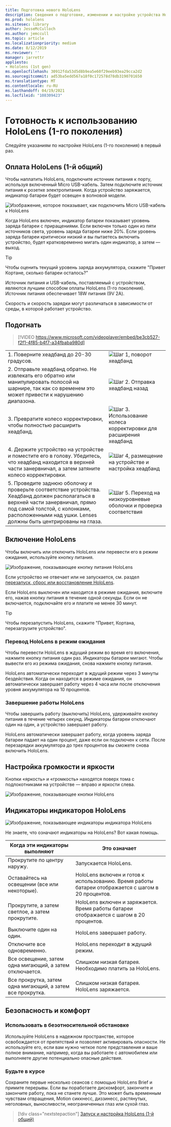 ```yaml
---
title: Подготовка нового HoloLens
description: Сведения о подготовке, изменении и настройке устройства HoloLens (1-го поколения) смешанной реальности в первый раз.
ms.prod: hololens
ms.sitesec: library
author: JesseMcCulloch
ms.author: jemccull
ms.topic: article
ms.localizationpriority: medium
ms.date: 8/12/2019
ms.reviewer: ''
manager: jarrettr
appliesto:
- Hololens (1st gen)
ms.openlocfilehash: 30912fda53d5d8b9ea5e60f29eeb93ea29cca2d2
ms.sourcegitcommit: ad53ba5edd567a18f0c172578d78db3190701650
ms.translationtype: MT
ms.contentlocale: ru-RU
ms.lasthandoff: 04/19/2021
ms.locfileid: "108309423"
---
```

# <a name="get-your-hololens-1st-gen-ready-to-use"></a>Готовность к использованию HoloLens (1-го поколения)

Следуйте указаниям по настройке HoloLens (1-го поколения) в первый раз.

## <a name="charge-your-hololens-1st-gen"></a>Оплата HoloLens (1-й общий)

Чтобы наплатить HoloLens, подключите источник питания к порту, используя включенный Micro USB-кабель. Затем подключите источник питания к розетке электропитания. Когда устройство заряжается, индикатор батареи будет освещен в волновой модели.

![Изображение, которое показывает, как подключить Micro USB-кабель к HoloLens](./images/hololens-charging.png)

Когда HoloLens включен, индикатор батареи показывает уровень заряда батареи с приращениями. Если включен только один из пяти источников света, уровень заряда батареи ниже 20%. Если уровень заряда батареи критически низкий и вы пытаетесь включить устройство, будет кратковременно мигать один индикатор, а затем — выход.

> [!TIP]
> Чтобы оценить текущий уровень заряда аккумулятора, скажите "Привет Кортане, сколько батареи осталось?"

Источник питания и USB-кабель, поставляемый с устройством, являются лучшим способом оплаты HoloLens (1-го поколения).  Источник питания обеспечивает 18W питания (9V 2A).

Скорость и скорость зарядки могут различаться в зависимости от среды, в которой работает устройство.

## <a name="adjust-fit"></a>Подогнать

> [!VIDEO https://www.microsoft.com/videoplayer/embed/be3cb527-f2f1-4f85-b4f7-a34fbaba980d]

|     |     |
|:--- |:--- |
|1. Поверните хеадбанд до 20-30 градусов.|![Шаг 1, поворот хеадбанд](./images/FitGuideStep1.png)|
|2. Отправьте хеадбанд обратно. Не извлекать его обратно или манипулировать полосой на шарнире, так как со временем это может привести к нарушению диапазона.|![Шаг 2. Отправка хеадбанд назад](./images/FitGuideStep2.png)|
|3. Превратите колесо корректировки, чтобы полностью расширить хеадбанд. |![Шаг 3. Использование колеса корректировки для расширения хеадбанд](./images/FitGuideStep3.png)|
|4. Держите устройство на устройстве и поместите его в голову. Убедитесь, что хеадбанд находится в верхней части занервничал, а затем затяните колесо корректировки.|![Шаг 4, размещение на устройстве и настройка хеадбанд](./images/FitGuideStep4.png)|
|5. Проведите заднюю оболочку и проверьте соответствие устройства. Хеадбанд должен располагаться в верхней части занервничал, прямо под самой толстой, с колонками, расположенными над ушки. Lenses должны быть центрированы на глаза.|![Шаг 5. Переход на низкоуровневые оболочки и проверка соответствия](./images/FitGuideSetep5.png)|

## <a name="turn-on-your-hololens"></a>Включение HoloLens

Чтобы включить или отключить HoloLens или перевести его в режим ожидания, используйте кнопку питания.

![Изображение, показывающее кнопку питания HoloLens](./images/hololens-power.png)

Если устройство не отвечает или не запускается, см. раздел [перезапуск, сброс или восстановление HoloLens](hololens-restart-recover.md).

Если HoloLens выключен или находится в режиме ожидания, включите его, нажав кнопку питания в течение одной секунды. Если он не включается, подключайте его и платите не менее 30 минут.

> [!TIP]
> Чтобы перезапустить HoloLens, скажите "Привет, Кортана, перезагрузите устройство".

### <a name="put-hololens-in-standby"></a>Перевод HoloLens в режим ожидания

Чтобы перевести HoloLens в ждущий режим во время его включения, нажмите кнопку питания один раз. Индикаторы батареи мигают. Чтобы вывести его из режима ожидания, снова нажмите кнопку питания.

HoloLens автоматически переходит в ждущий режим через 3 минуты бездействия. Когда он находится в режиме ожидания, он автоматически завершает работу через 4 часа или после отключения уровня аккумулятора на 10 процентов.

### <a name="shut-down-hololens"></a>Завершение работы HoloLens

Чтобы завершить работу (выключить) HoloLens, удерживайте кнопку питания в течение четырех секунд. Индикаторы батареи отключают один на один, а устройство завершает работу.

HoloLens автоматически завершает работу, когда уровень заряда батареи падает на один процент, даже если он подключен к сети. После перезарядки аккумулятора до трех процентов вы сможете снова включить HoloLens.

## <a name="adjust-volume-and-brightness"></a>Настройка громкости и яркости

Кнопки «яркость» и «громкость» находятся поверх тома с подлокотниками на устройстве &mdash; вправо и яркости слева.

![Изображение, показывающее кнопки HoloLens](./images/hololens-buttons.jpg)

## <a name="hololens-indicator-lights"></a>Индикаторы индикаторов HoloLens

![Изображение, показывающее индикаторы индикатора HoloLens](./images/hololens-lights.png)

Не знаете, что означают индикаторы на HoloLens? Вот какая помощь.

|Когда эти индикаторы выполняют |Это означает |
| - | - |
|Прокрутите по центру наружу. |Запускается HoloLens. |
|Оставайтесь на освещении (все или некоторые). |HoloLens включен и готов к использованию. Время работы батареи отображается с шагом в 20 процентов. |
|Прокрутите, а затем светлое, а затем прокрутите. |HoloLens включен и заряжается. Время работы батареи отображается с шагом в 20 процентов. |
|Выключите один на один. |HoloLens завершает работу. |
|Отключите все одновременно. |HoloLens переходит в ждущий режим. |
|Все освещение, затем одна мигающий, а затем отключается. |Слишком низкая батарея. Необходимо платить за HoloLens. |
|Все прокрутка, затем одна мигающий, а затем все прокрутка. |Слишком низкая батарея. HoloLens заряжается. |

## <a name="safety-and-comfort"></a>Безопасность и комфорт

### <a name="use-in-safe-surroundings"></a>Использовать в безотносительной обстановке

Используйте HoloLens в надежном пространстве, которое освобождается от препятствий и позволяет активировать опасности. Не используйте его, если вам нужно четкое поле представления и ваше полное внимание, например, когда вы работаете с автомобилем или выполняете другие потенциально опасные действия.

### <a name="stay-comfortable"></a>Будьте в курсе

Сохраните первые несколько сеансов с помощью HoloLens Brief и примите перерывы. Если вы поработаете дискомфорт, закончите и закончите работу, пока не станете лучше. Это может быть временным чувствам отвращения, Motion сиккнесс, диззинесс, растянутых, неголовных, выносливости, неограниченных глаз или сухой глаз.

> [!div class="nextstepaction"]
> [Запуск и настройка HoloLens (1-й общий)](hololens1-start.md)
